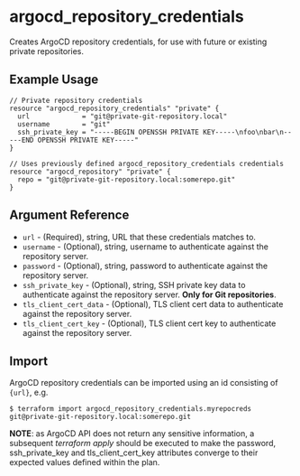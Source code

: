 # argocd_repository_credentials

Creates ArgoCD repository credentials, for use with future or existing private repositories.

## Example Usage

```hcl
// Private repository credentials
resource "argocd_repository_credentials" "private" {
  url             = "git@private-git-repository.local"
  username        = "git"
  ssh_private_key = "-----BEGIN OPENSSH PRIVATE KEY-----\nfoo\nbar\n-----END OPENSSH PRIVATE KEY-----"
}

// Uses previously defined argocd_repository_credentials credentials
resource "argocd_repository" "private" {
  repo = "git@private-git-repository.local:somerepo.git"
}
```

## Argument Reference

* `url` - (Required), string, URL that these credentials matches to.
* `username` - (Optional), string, username to authenticate against the repository server.
* `password` - (Optional), string, password to authenticate against the repository server.
* `ssh_private_key` - (Optional), string, SSH private key data to authenticate against the repository server. **Only for Git repositories**.
* `tls_client_cert_data` - (Optional), TLS client cert data to authenticate against the repository server.
* `tls_client_cert_key` - (Optional), TLS client cert key to authenticate against the repository server.

## Import

ArgoCD repository credentials can be imported using an id consisting of `{url}`, e.g.
```
$ terraform import argocd_repository_credentials.myrepocreds git@private-git-repository.local:somerepo.git
```

**NOTE**: as ArgoCD API does not return any sensitive information, a subsequent _terraform apply_ should be executed to make the password, ssh_private_key and tls_client_cert_key attributes converge to their expected values defined within the plan.